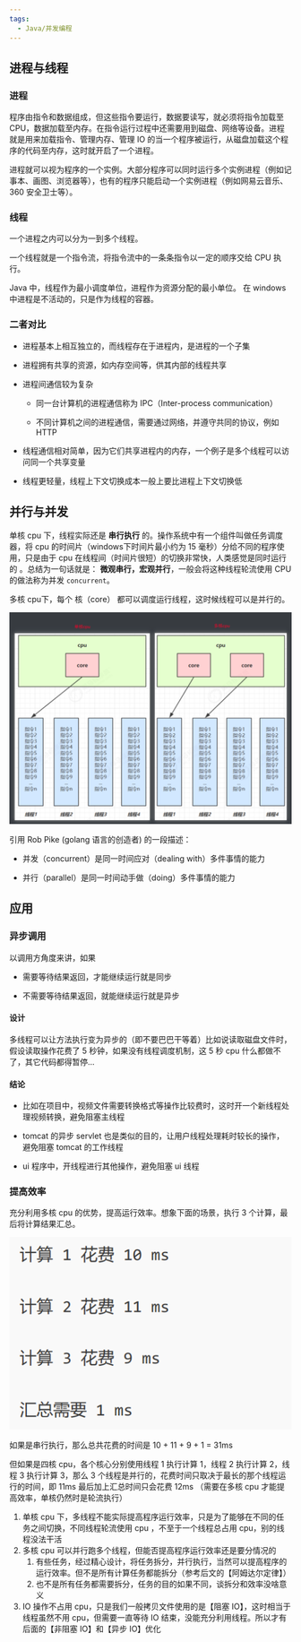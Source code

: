 ```yaml
---
tags:
  - Java/并发编程
---
```



## 进程与线程

### 进程

程序由指令和数据组成，但这些指令要运行，数据要读写，就必须将指令加载至 CPU，数据加载至内存。在指令运行过程中还需要用到磁盘、网络等设备。进程就是用来加载指令、管理内存、管理 IO 的当一个程序被运行，从磁盘加载这个程序的代码至内存，这时就开启了一个进程。

进程就可以视为程序的一个实例。大部分程序可以同时运行多个实例进程（例如记事本、画图、浏览器等），也有的程序只能启动一个实例进程（例如网易云音乐、360 安全卫士等）。

### 线程

一个进程之内可以分为一到多个线程。

一个线程就是一个指令流，将指令流中的一条条指令以一定的顺序交给 CPU 执行。

Java 中，线程作为最小调度单位，进程作为资源分配的最小单位。 在 windows 中进程是不活动的，只是作为线程的容器。

### 二者对比

- 进程基本上相互独立的，而线程存在于进程内，是进程的一个子集
    
- 进程拥有共享的资源，如内存空间等，供其内部的线程共享
    
- 进程间通信较为复杂
    
    - 同一台计算机的进程通信称为 IPC（Inter-process communication）
        
    - 不同计算机之间的进程通信，需要通过网络，并遵守共同的协议，例如 HTTP
        
- 线程通信相对简单，因为它们共享进程内的内存，一个例子是多个线程可以访问同一个共享变量
    
- 线程更轻量，线程上下文切换成本一般上要比进程上下文切换低
    

## 并行与并发

单核 cpu 下，线程实际还是 **串行执行** 的。操作系统中有一个组件叫做任务调度器，将 cpu 的时间片（windows下时间片最小约为 15 毫秒）分给不同的程序使用，只是由于 cpu 在线程间（时间片很短）的切换非常快，人类感觉是同时运行的 。总结为一句话就是： **微观串行，宏观并行**，一般会将这种线程轮流使用 CPU 的做法称为并发 `concurrent`。

多核 cpu下，每个 核（core） 都可以调度运行线程，这时候线程可以是并行的。

![](assets/进程与线程/image-20240422133744267.png)


引用 Rob Pike (golang 语言的创造者) 的一段描述：

- 并发（concurrent）是同一时间应对（dealing with）多件事情的能力
    
- 并行（parallel）是同一时间动手做（doing）多件事情的能力
    

## 应用

### 异步调用

以调用方角度来讲，如果

- 需要等待结果返回，才能继续运行就是同步
    
- 不需要等待结果返回，就能继续运行就是异步
    

#### 设计

多线程可以让方法执行变为异步的（即不要巴巴干等着）比如说读取磁盘文件时，假设读取操作花费了 5 秒钟，如果没有线程调度机制，这 5 秒 cpu 什么都做不了，其它代码都得暂停...

#### 结论

- 比如在项目中，视频文件需要转换格式等操作比较费时，这时开一个新线程处理视频转换，避免阻塞主线程
    
- tomcat 的异步 servlet 也是类似的目的，让用户线程处理耗时较长的操作，避免阻塞 tomcat 的工作线程
    
- ui 程序中，开线程进行其他操作，避免阻塞 ui 线程
    

### 提高效率

充分利用多核 cpu 的优势，提高运行效率。想象下面的场景，执行 3 个计算，最后将计算结果汇总。

![](assets/进程与线程/image-20240422133959486.png)

如果是串行执行，那么总共花费的时间是 10 + 11 + 9 + 1 = 31ms

但如果是四核 cpu，各个核心分别使用线程 1 执行计算 1，线程 2 执行计算 2，线程 3 执行计算 3，那么 3 个线程是并行的，花费时间只取决于最长的那个线程运行的时间，即 11ms 最后加上汇总时间只会花费 12ms （需要在多核 cpu 才能提高效率，单核仍然时是轮流执行）

1. 单核 cpu 下，多线程不能实际提高程序运行效率，只是为了能够在不同的任务之间切换，不同线程轮流使用 cpu ，不至于一个线程总占用 cpu，别的线程没法干活
2. 多核 cpu 可以并行跑多个线程，但能否提高程序运行效率还是要分情况的
    1. 有些任务，经过精心设计，将任务拆分，并行执行，当然可以提高程序的运行效率。但不是所有计算任务都能拆分（参考后文的【阿姆达尔定律】）
    2. 也不是所有任务都需要拆分，任务的目的如果不同，谈拆分和效率没啥意义
3. IO 操作不占用 cpu，只是我们一般拷贝文件使用的是【阻塞 IO】，这时相当于线程虽然不用 cpu，但需要一直等待 IO 结束，没能充分利用线程。所以才有后面的【非阻塞 IO】和【异步 IO】优化